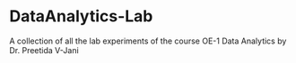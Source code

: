 # DataAnalytics-Lab
A collection of all the lab experiments of the course OE-1 Data Analytics by Dr. Preetida V-Jani
